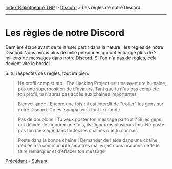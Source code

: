 [Index Bibliothèque THP](https://github.com/TheHackingProject/bibliotheque-THP) > [Discord](https://github.com/TheHackingProject/bibliotheque-THP/blob/master/sommaires/discord.md) > Les règles de notre Discord

___

# Les règles de notre Discord

Dernière étape avant de te laisser partir dans la nature : les règles de notre Discord. Nous avons plus de mille personnes qui ont échangé plus de 2 millions de messages dans notre Discord. Si l'on n'a pas de règles, cela devient vite le bordel. 

Si tu respectes ces règles, tout ira bien.

>Un profil complet stp ! The Hacking Project est une aventure humaine, pas une superposition de d'avatars. Tant que tu n'as pas complété ton profil, tu n'auras pas accès aux chaînes importantes

>Bienveillance ! Encore une fois : il est interdit de "troller" les gens sur notre Discord. On est sympa avec tout le monde

>Pas de doublons ! Tu veux poster ton message partout ? Si les gens ont décidé de l'ignorer une fois, ils l'ignorons plusieurs fois. Ne poste pas ton message dans toutes les chaînes que tu connais

>Poste dans la bonne chaîne ! Demander de l'aide dans une chaîne dédiée à la communauté sera très mal vu, et nous risquons de te le faire remarquer et d'effacer ton message


[Précédant](https://github.com/TheHackingProject/bibliotheque-THP/blob/master/discord/formatage.md) - [Suivant](https://github.com/TheHackingProject/bibliotheque-THP/blob/master/discord/respect_des_regles.md)